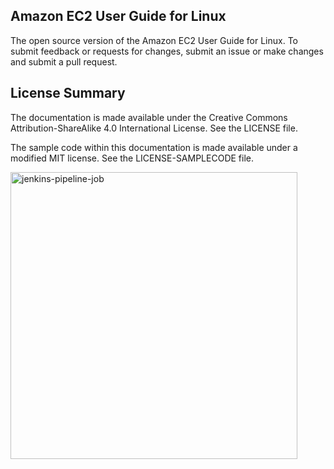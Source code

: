 ## Amazon EC2 User Guide for Linux

The open source version of the Amazon EC2 User Guide for Linux. To submit feedback or requests for changes, submit an issue or make changes and submit a pull request.

## License Summary

The documentation is made available under the Creative Commons Attribution-ShareAlike 4.0 International License. See the LICENSE file.

The sample code within this documentation is made available under a modified MIT license. See the LICENSE-SAMPLECODE file.







<img width="459" alt="jenkins-pipeline-job" src="https://github.com/chaitanya-pandeswara/chaitu-aws-docs/assets/57262203/b02d8fbd-e4f7-443e-861e-ae2bc50b6939">









